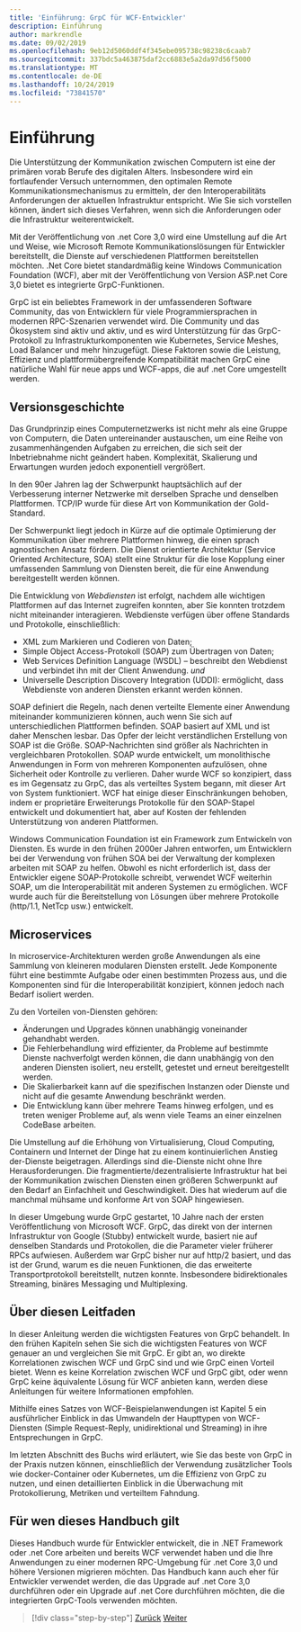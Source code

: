 ```yaml
---
title: 'Einführung: GrpC für WCF-Entwickler'
description: Einführung
author: markrendle
ms.date: 09/02/2019
ms.openlocfilehash: 9eb12d5060ddf4f345ebe095738c98238c6caab7
ms.sourcegitcommit: 337bdc5a463875daf2cc6883e5a2da97d56f5000
ms.translationtype: MT
ms.contentlocale: de-DE
ms.lasthandoff: 10/24/2019
ms.locfileid: "73841570"
---
```

# <a name="introduction"></a>Einführung

Die Unterstützung der Kommunikation zwischen Computern ist eine der primären vorab Berufe des digitalen Alters. Insbesondere wird ein fortlaufender Versuch unternommen, den optimalen Remote Kommunikationsmechanismus zu ermitteln, der den Interoperabilitäts Anforderungen der aktuellen Infrastruktur entspricht. Wie Sie sich vorstellen können, ändert sich dieses Verfahren, wenn sich die Anforderungen oder die Infrastruktur weiterentwickelt.

Mit der Veröffentlichung von .net Core 3,0 wird eine Umstellung auf die Art und Weise, wie Microsoft Remote Kommunikationslösungen für Entwickler bereitstellt, die Dienste auf verschiedenen Plattformen bereitstellen möchten. .Net Core bietet standardmäßig keine Windows Communication Foundation (WCF), aber mit der Veröffentlichung von Version ASP.net Core 3,0 bietet es integrierte GrpC-Funktionen.

GrpC ist ein beliebtes Framework in der umfassenderen Software Community, das von Entwicklern für viele Programmiersprachen in modernen RPC-Szenarien verwendet wird. Die Community und das Ökosystem sind aktiv und aktiv, und es wird Unterstützung für das GrpC-Protokoll zu Infrastrukturkomponenten wie Kubernetes, Service Meshes, Load Balancer und mehr hinzugefügt. Diese Faktoren sowie die Leistung, Effizienz und plattformübergreifende Kompatibilität machen GrpC eine natürliche Wahl für neue apps und WCF-apps, die auf .net Core umgestellt werden.

## <a name="history"></a>Versionsgeschichte

Das Grundprinzip eines Computernetzwerks ist nicht mehr als eine Gruppe von Computern, die Daten untereinander austauschen, um eine Reihe von zusammenhängenden Aufgaben zu erreichen, die sich seit der Inbetriebnahme nicht geändert haben. Komplexität, Skalierung und Erwartungen wurden jedoch exponentiell vergrößert.  

In den 90er Jahren lag der Schwerpunkt hauptsächlich auf der Verbesserung interner Netzwerke mit derselben Sprache und denselben Plattformen. TCP/IP wurde für diese Art von Kommunikation der Gold-Standard.

Der Schwerpunkt liegt jedoch in Kürze auf die optimale Optimierung der Kommunikation über mehrere Plattformen hinweg, die einen sprach agnostischen Ansatz fördern. Die Dienst orientierte Architektur (Service Oriented Architecture, SOA) stellt eine Struktur für die lose Kopplung einer umfassenden Sammlung von Diensten bereit, die für eine Anwendung bereitgestellt werden können.

Die Entwicklung von *Webdiensten* ist erfolgt, nachdem alle wichtigen Plattformen auf das Internet zugreifen konnten, aber Sie konnten trotzdem nicht miteinander interagieren. Webdienste verfügen über offene Standards und Protokolle, einschließlich:

- XML zum Markieren und Codieren von Daten;
- Simple Object Access-Protokoll (SOAP) zum Übertragen von Daten;
- Web Services Definition Language (WSDL) – beschreibt den Webdienst und verbindet ihn mit der Client Anwendung. *und*
- Universelle Description Discovery Integration (UDDI): ermöglicht, dass Webdienste von anderen Diensten erkannt werden können.

SOAP definiert die Regeln, nach denen verteilte Elemente einer Anwendung miteinander kommunizieren können, auch wenn Sie sich auf unterschiedlichen Plattformen befinden. SOAP basiert auf XML und ist daher Menschen lesbar. Das Opfer der leicht verständlichen Erstellung von SOAP ist die Größe. SOAP-Nachrichten sind größer als Nachrichten in vergleichbaren Protokollen. SOAP wurde entwickelt, um monolithische Anwendungen in Form von mehreren Komponenten aufzulösen, ohne Sicherheit oder Kontrolle zu verlieren. Daher wurde WCF so konzipiert, dass es im Gegensatz zu GrpC, das als verteiltes System begann, mit dieser Art von System funktioniert. WCF hat einige dieser Einschränkungen behoben, indem er proprietäre Erweiterungs Protokolle für den SOAP-Stapel entwickelt und dokumentiert hat, aber auf Kosten der fehlenden Unterstützung von anderen Plattformen.

Windows Communication Foundation ist ein Framework zum Entwickeln von Diensten. Es wurde in den frühen 2000er Jahren entworfen, um Entwicklern bei der Verwendung von frühen SOA bei der Verwaltung der komplexen arbeiten mit SOAP zu helfen. Obwohl es nicht erforderlich ist, dass der Entwickler eigene SOAP-Protokolle schreibt, verwendet WCF weiterhin SOAP, um die Interoperabilität mit anderen Systemen zu ermöglichen. WCF wurde auch für die Bereitstellung von Lösungen über mehrere Protokolle (http/1.1, NetTcp usw.) entwickelt.

## <a name="microservices"></a>Microservices

In microservice-Architekturen werden große Anwendungen als eine Sammlung von kleineren modularen Diensten erstellt. Jede Komponente führt eine bestimmte Aufgabe oder einen bestimmten Prozess aus, und die Komponenten sind für die Interoperabilität konzipiert, können jedoch nach Bedarf isoliert werden.

Zu den Vorteilen von-Diensten gehören:

- Änderungen und Upgrades können unabhängig voneinander gehandhabt werden.
- Die Fehlerbehandlung wird effizienter, da Probleme auf bestimmte Dienste nachverfolgt werden können, die dann unabhängig von den anderen Diensten isoliert, neu erstellt, getestet und erneut bereitgestellt werden.
- Die Skalierbarkeit kann auf die spezifischen Instanzen oder Dienste und nicht auf die gesamte Anwendung beschränkt werden.
- Die Entwicklung kann über mehrere Teams hinweg erfolgen, und es treten weniger Probleme auf, als wenn viele Teams an einer einzelnen CodeBase arbeiten.

Die Umstellung auf die Erhöhung von Virtualisierung, Cloud Computing, Containern und Internet der Dinge hat zu einem kontinuierlichen Anstieg der-Dienste beigetragen. Allerdings sind die-Dienste nicht ohne Ihre Herausforderungen. Die fragmentierte/dezentralisierte Infrastruktur hat bei der Kommunikation zwischen Diensten einen größeren Schwerpunkt auf den Bedarf an Einfachheit und Geschwindigkeit. Dies hat wiederum auf die manchmal mühsame und konforme Art von SOAP hingewiesen.

In dieser Umgebung wurde GrpC gestartet, 10 Jahre nach der ersten Veröffentlichung von Microsoft WCF. GrpC, das direkt von der internen Infrastruktur von Google (Stubby) entwickelt wurde, basiert nie auf denselben Standards und Protokollen, die die Parameter vieler früherer RPCs aufwiesen. Außerdem war GrpC bisher nur auf http/2 basiert, und das ist der Grund, warum es die neuen Funktionen, die das erweiterte Transportprotokoll bereitstellt, nutzen konnte. Insbesondere bidirektionales Streaming, binäres Messaging und Multiplexing.

## <a name="about-this-guide"></a>Über diesen Leitfaden

In dieser Anleitung werden die wichtigsten Features von GrpC behandelt. In den frühen Kapiteln sehen Sie sich die wichtigsten Features von WCF genauer an und vergleichen Sie mit GrpC. Er gibt an, wo direkte Korrelationen zwischen WCF und GrpC sind und wie GrpC einen Vorteil bietet. Wenn es keine Korrelation zwischen WCF und GrpC gibt, oder wenn GrpC keine äquivalente Lösung für WCF anbieten kann, werden diese Anleitungen für weitere Informationen empfohlen.

Mithilfe eines Satzes von WCF-Beispielanwendungen ist Kapitel 5 ein ausführlicher Einblick in das Umwandeln der Haupttypen von WCF-Diensten (Simple Request-Reply, unidirektional und Streaming) in ihre Entsprechungen in GrpC.

Im letzten Abschnitt des Buchs wird erläutert, wie Sie das beste von GrpC in der Praxis nutzen können, einschließlich der Verwendung zusätzlicher Tools wie docker-Container oder Kubernetes, um die Effizienz von GrpC zu nutzen, und einen detaillierten Einblick in die Überwachung mit Protokollierung, Metriken und verteiltem Fahndung.

## <a name="whom-this-guide-is-for"></a>Für wen dieses Handbuch gilt

Dieses Handbuch wurde für Entwickler entwickelt, die in .NET Framework oder .net Core arbeiten und bereits WCF verwendet haben und die Ihre Anwendungen zu einer modernen RPC-Umgebung für .net Core 3,0 und höhere Versionen migrieren möchten. Das Handbuch kann auch eher für Entwickler verwendet werden, die das Upgrade auf .net Core 3,0 durchführen oder ein Upgrade auf .net Core durchführen möchten, die die integrierten GrpC-Tools verwenden möchten.

>[!div class="step-by-step"]
>[Zurück](index.md)
>[Weiter](grpc-overview.md)
